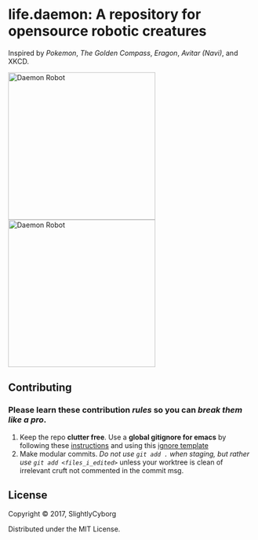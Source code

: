 # life.daemon: A repository for opensource robotic creatures

Inspired by *Pokemon*, *The Golden Compass*, *Eragon*, *Avitar (Navi)*, and XKCD.

<img src="https://raw.githubusercontent.com/SlightlyCyborg/life.daemon/master/robot.jpg" alt="Daemon Robot" height="300px"/>
<img src="https://raw.githubusercontent.com/SlightlyCyborg/life.daemon/master/robot_w_tail_cropped.jpg" alt="Daemon Robot" height="300px"/>

## Contributing

### Please learn these contribution _rules_ so you can _break them like a pro_. 

1. Keep the repo **clutter free**. Use a **global gitignore for emacs** by following these [instructions](https://help.github.com/articles/ignoring-files/#create-a-global-gitignore) and using this [ignore template](https://github.com/github/gitignore/blob/master/Global/Emacs.gitignore)
2. Make modular commits. *Do not use `git add .` when staging, but rather use `git add <files_i_edited>`* unless your worktree is clean of irrelevant cruft not commented in the commit msg.

## License


Copyright © 2017, SlightlyCyborg

Distributed under the MIT License.

